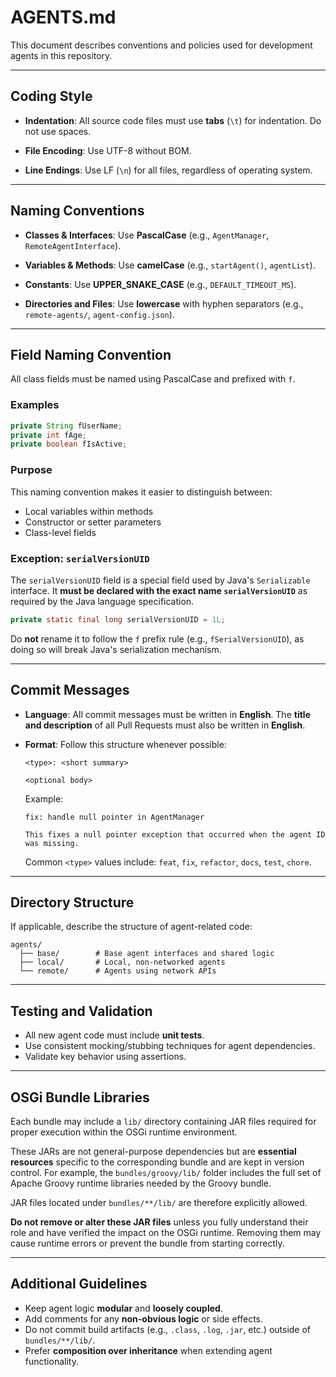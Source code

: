 # AGENTS.md

This document describes conventions and policies used for development agents in this repository.

---

## Coding Style

* **Indentation**:
  All source code files must use **tabs** (`\t`) for indentation. Do not use spaces.

* **File Encoding**:
  Use UTF-8 without BOM.

* **Line Endings**:
  Use LF (`\n`) for all files, regardless of operating system.

---

## Naming Conventions

* **Classes & Interfaces**: Use **PascalCase** (e.g., `AgentManager`, `RemoteAgentInterface`).

* **Variables & Methods**: Use **camelCase** (e.g., `startAgent()`, `agentList`).

* **Constants**: Use **UPPER\_SNAKE\_CASE** (e.g., `DEFAULT_TIMEOUT_MS`).

* **Directories and Files**: Use **lowercase** with hyphen separators (e.g., `remote-agents/`, `agent-config.json`).

---

## Field Naming Convention

All class fields must be named using PascalCase and prefixed with `f`.

### Examples

```java
private String fUserName;
private int fAge;
private boolean fIsActive;
```

### Purpose

This naming convention makes it easier to distinguish between:

* Local variables within methods
* Constructor or setter parameters
* Class-level fields

### Exception: `serialVersionUID`

The `serialVersionUID` field is a special field used by Java's `Serializable` interface.
It **must be declared with the exact name `serialVersionUID`** as required by the Java language specification.

```java
private static final long serialVersionUID = 1L;
```

Do **not** rename it to follow the `f` prefix rule (e.g., `fSerialVersionUID`), as doing so will break Java's serialization mechanism.

---

## Commit Messages

* **Language**:
  All commit messages must be written in **English**.
  The **title and description** of all Pull Requests must also be written in **English**.

* **Format**:
  Follow this structure whenever possible:

  ```
  <type>: <short summary>

  <optional body>
  ```

  Example:

  ```
  fix: handle null pointer in AgentManager

  This fixes a null pointer exception that occurred when the agent ID was missing.
  ```

  Common `<type>` values include: `feat`, `fix`, `refactor`, `docs`, `test`, `chore`.

---

## Directory Structure

If applicable, describe the structure of agent-related code:

```
agents/
  ├── base/        # Base agent interfaces and shared logic
  ├── local/       # Local, non-networked agents
  └── remote/      # Agents using network APIs
```

---

## Testing and Validation

* All new agent code must include **unit tests**.
* Use consistent mocking/stubbing techniques for agent dependencies.
* Validate key behavior using assertions.

---

## OSGi Bundle Libraries

Each bundle may include a `lib/` directory containing JAR files required for proper execution within the OSGi runtime environment.

These JARs are not general-purpose dependencies but are **essential resources** specific to the corresponding bundle and are kept in version control.
For example, the `bundles/groovy/lib/` folder includes the full set of Apache Groovy runtime libraries needed by the Groovy bundle.

JAR files located under `bundles/**/lib/` are therefore explicitly allowed.

**Do not remove or alter these JAR files** unless you fully understand their role and have verified the impact on the OSGi runtime.
Removing them may cause runtime errors or prevent the bundle from starting correctly.

---

## Additional Guidelines

* Keep agent logic **modular** and **loosely coupled**.
* Add comments for any **non-obvious logic** or side effects.
* Do not commit build artifacts (e.g., `.class`, `.log`, `.jar`, etc.) outside of `bundles/**/lib/`.
* Prefer **composition over inheritance** when extending agent functionality.
